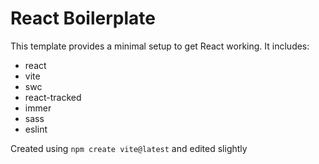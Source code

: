 # React Boilerplate

This template provides a minimal setup to get React working. It includes:
- react
- vite
- swc
- react-tracked
- immer
- sass
- eslint

Created using
`npm create vite@latest`
and edited slightly